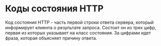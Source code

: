 # Коды состояния HTTP
Код состояния HTTP - часть первой строки ответа сервера, который информирует клиента о результате запроса. Состоит он из трех цифр, первая из которых указывает на класс состояния. За цифрами идет фраза, которая объясняет причину ответа.
